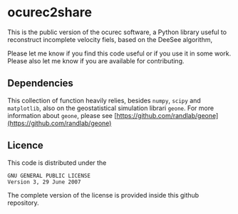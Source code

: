 # ocurec2share

This is the public version of the ocurec software, a Python library
useful to reconstruct incomplete velocity fiels, based on the DeeSee algorithm,

Please let me know if you find this code useful or if you use it in
some work. Please also let me know if you are available for contributing.

## Dependencies

This collection of function heavily relies, besides `numpy`, `scipy` and 
`matplotlib`, also on the geostatistical simulation librari `geone`. For more information
about `geone`, please see [https://github.com/randlab/geone](https://github.com/randlab/geone)


## Licence

This code is distributed under the

    GNU GENERAL PUBLIC LICENSE
    Version 3, 29 June 2007
    
The complete version of the license is provided inside this
github repository.



